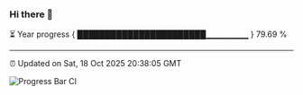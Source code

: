 ### Hi there 👋

⏳ Year progress { ███████████████████████▁▁▁▁▁▁▁ } 79.69 %

---

⏰ Updated on Sat, 18 Oct 2025 20:38:05 GMT

![Progress Bar CI](https://github.com/IshwaranRudhara/GIT-ACTION/workflows/Progress%20Bar%20CI/badge.svg)

